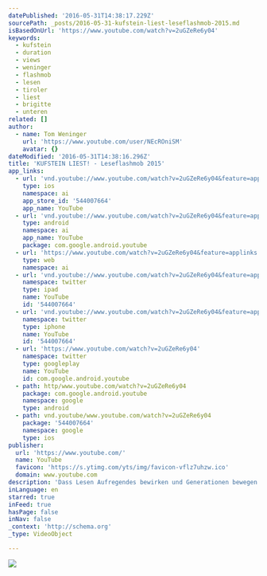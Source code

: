 ```yaml
---
datePublished: '2016-05-31T14:38:17.229Z'
sourcePath: _posts/2016-05-31-kufstein-liest-leseflashmob-2015.md
isBasedOnUrl: 'https://www.youtube.com/watch?v=2uGZeRe6y04'
keywords:
  - kufstein
  - duration
  - views
  - weninger
  - flashmob
  - lesen
  - tiroler
  - liest
  - brigitte
  - unteren
related: []
author:
  - name: Tom Weninger
    url: 'https://www.youtube.com/user/NEcROniSM'
    avatar: {}
dateModified: '2016-05-31T14:38:16.296Z'
title: 'KUFSTEIN LIEST! - Leseflashmob 2015'
app_links:
  - url: 'vnd.youtube://www.youtube.com/watch?v=2uGZeRe6y04&feature=applinks'
    type: ios
    namespace: ai
    app_store_id: '544007664'
    app_name: YouTube
  - url: 'vnd.youtube://www.youtube.com/watch?v=2uGZeRe6y04&feature=applinks'
    type: android
    namespace: ai
    app_name: YouTube
    package: com.google.android.youtube
  - url: 'https://www.youtube.com/watch?v=2uGZeRe6y04&feature=applinks'
    type: web
    namespace: ai
  - url: 'vnd.youtube://www.youtube.com/watch?v=2uGZeRe6y04&feature=applinks'
    namespace: twitter
    type: ipad
    name: YouTube
    id: '544007664'
  - url: 'vnd.youtube://www.youtube.com/watch?v=2uGZeRe6y04&feature=applinks'
    namespace: twitter
    type: iphone
    name: YouTube
    id: '544007664'
  - url: 'https://www.youtube.com/watch?v=2uGZeRe6y04'
    namespace: twitter
    type: googleplay
    name: YouTube
    id: com.google.android.youtube
  - path: http/www.youtube.com/watch?v=2uGZeRe6y04
    package: com.google.android.youtube
    namespace: google
    type: android
  - path: vnd.youtube/www.youtube.com/watch?v=2uGZeRe6y04
    package: '544007664'
    namespace: google
    type: ios
publisher:
  url: 'https://www.youtube.com/'
  name: YouTube
  favicon: 'https://s.ytimg.com/yts/img/favicon-vflz7uhzw.ico'
  domain: www.youtube.com
description: 'Dass Lesen Aufregendes bewirken und Generationen bewegen kann bewiesen die KufsteinerInnen auch dieses Jahr am Welttag des Buches beim 5. KUFSTEIN LIEST!-Leseflashmob. Um 15 Uhr fiel am Unteren Stadtplatz das Startsignal zum kollektiven Lesen und 140 Flashmob-Fans vertieften sich in ihre Lieblingsbücher.'
inLanguage: en
starred: true
inFeed: true
hasPage: false
inNav: false
_context: 'http://schema.org'
_type: VideoObject

---
```

![](https://the-grid-user-content.s3-us-west-2.amazonaws.com/10c85645-6f67-4e62-9b5e-3a4fadff8014.jpg)